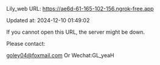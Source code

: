 Lily_web URL: https://ae6d-61-165-102-156.ngrok-free.app

Updated at: 2024-12-10 01:49:02

If you cannot open this URL, the server might be down.

Please contact: 

goley04@foxmail.com Or Wechat:GL_yeaH